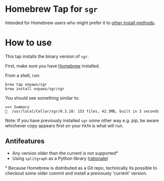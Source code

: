 # Homebrew Tap for `sgr`

Intended for Homebrew users who might prefer it to [other install methods](https://www.splitgraph.com/docs/sgr-cli/installation).

# How to use

This tap installs the binary version of `sgr`.

First, make sure you have [Homebrew](https://brew.sh/) installed.

From a shell, run:

```shell
brew tap onpaws/sgr
brew install onpaws/sgr/sgr
```

You should see something similar to:

```
==> Summary
🍺  /usr/local/Cellar/sgr/0.3.10: 153 files, 42.3MB, built in 3 seconds
```

Note: If you have previously installed `sgr` some other way e.g. pip, be aware whichever copy appears first on your `PATH` is what will run.

## Antifeatures

- Any version older than the current is not supported°
- Using `splitgraph` as a Python library ([rationale](https://docs.brew.sh/Python-for-Formula-Authors))

° Because Homebrew is distributed as a Git repo, technically its possible to checkout some older commit and install a previously 'current' version.
